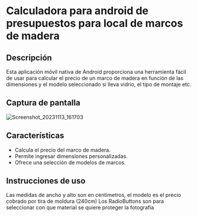 # Calculadora para android de presupuestos para local de marcos de madera

## Descripción
Esta aplicación móvil nativa de Android proporciona una herramienta fácil de usar para calcular el precio de un marco de madera en función de las dimensiones y el modelo seleccionado si lleva vidrio, el tipo de montaje etc.

## Captura de pantalla
![Screenshot_20231113_161703](https://github.com/AlejandroCapilla/Marcos/assets/78624354/8725bb16-016f-4239-9036-65c45e201f86)

## Características
- Calcula el precio del marco de madera.
- Permite ingresar dimensiones personalizadas.
- Ofrece una selección de modelos de marcos.

## Instrucciones de uso
Las medidas de ancho y alto son en centimetros, el modelo es el precio cobrado por tira de moldura (240cm)
Los RadioButtons son para seleccionar con que material se quiere proteger la fotografia
